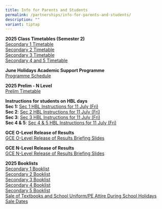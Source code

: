 ```yaml
---
title: Info for Parents and Students
permalink: /partnerships/info-for-parents-and-students/
description: ""
variant: tiptap
---
```

<p><strong>2025 Class Timetables (Semester 2)</strong>
<br><a href="/files/Sec_1_2025_Sem2.pdf" rel="noopener noreferrer nofollow" target="_blank">Secondary 1 Timetable</a>
<br><a href="/files/Sec_2_2025_Sem2.pdf" rel="noopener nofollow" target="_blank">Secondary 2 Timetable</a>
<br><a href="/files/Sec_3_2025_Sem2.pdf" rel="noopener nofollow" target="_blank">Secondary 3 Timetable</a>
<br><a href="/files/Sec_4___5_2025_Sem2.pdf" rel="noopener nofollow" target="_blank">Secondary 4 and 5 Timetable</a>
</p>
<p></p>
<p><strong>June Holidays Academic Support Programme</strong>
<br><a href="/files/2025_S4_5_JUNE_HOLIDAYS_ACADEMIC_SUPPORT_PROGRAMME.pdf" rel="noopener noreferrer nofollow" target="_blank">Programme Schedule</a>
</p>
<p></p>
<p><strong>2025 Prelim - N Level</strong>
<br><a href="/files/2025_PRELIM_TIMETABLE___N_Level.pdf" rel="noopener noreferrer nofollow" target="_blank">Prelim Timetable</a>
</p>
<p></p>
<p><strong>Instructions for students on HBL days</strong>
<br><strong> Sec 1: </strong><a href="https://docs.google.com/spreadsheets/d/e/2PACX-1vSKPvBmb2JIThrnQqZxL6hBNy3iOtDG-5i3tYo7uxdfJWC3m8HSc0NPCbxw_e17aRIKVi0k4ye_hYPg/pubhtml?gid=1289840076&amp;single=true" rel="noopener nofollow" target="_blank">Sec 1 HBL Instructions for 11 July (Fri)</a>
<br><strong>Sec 2</strong>: <a href="https://docs.google.com/spreadsheets/d/e/2PACX-1vQ5YQ0xuaZ2472Ltxz7bJpzd_yyb7lZiPueV_1KvcHVeXKWu-WYJsuVrD18oR8GKBQpRdAJlii4cFOU/pubhtml?gid=1654179750&amp;single=true" rel="noopener nofollow" target="_blank">Sec 2 HBL Instructions for 11 July (Fri)</a>
<br><strong>Sec 3</strong>: <a href="https://docs.google.com/spreadsheets/d/e/2PACX-1vStsb40ADSQG0a28hKWL8Nb4KwRAs88Cmy7VpDEG_MX9qmys9stF2R3jhzHeSkUNFRmf3LeEDT0o_uH/pubhtml?gid=1338498435&amp;single=true" rel="noopener nofollow" target="_blank">Sec 3 HBL Instructions for 11 July (Fri)</a>
<br><strong> Sec 4 &amp; 5</strong>: <a href="https://docs.google.com/spreadsheets/d/e/2PACX-1vSFWtMKViBMCrzcezo3Cj7iJjOBzCUCmP-_MmBlLNd2FWicL2VZ_ndUc-5yzMi-zN5IY9cOu6lENnv4/pubhtml?gid=1746625763&amp;single=true" rel="noopener nofollow" target="_blank">Sec 4 &amp; 5 HBL Instructions for 11 July (Fri)</a>
</p>
<p></p>
<p><strong>GCE O-Level Release of Results</strong>
<br><a href="/files/Briefing_Slides_for_Release_of_O_Level_Results.pdf" rel="noopener nofollow" target="_blank">GCE O-Level Release of Results Briefing Slides</a>
</p>
<p></p>
<p><strong>GCE N-Level Release of Results</strong>
<br><a href="/files/Briefing_Slides_for_Release_of_N_Level_Results.pdf" rel="noopener noreferrer nofollow" target="_blank">GCE N-Level Release of Results Briefing Slides</a>
</p>
<p></p>
<p><strong>2025 Booklists</strong>
<br><a href="/files/BDVSS__Sec_1_2025_Booklist.pdf" rel="noopener noreferrer nofollow" target="_blank">Secondary 1 Booklist</a>
<br><a href="/files/BVSS__Sec_2_2025_Booklist.pdf" rel="noopener noreferrer nofollow" target="_blank">Secondary 2 Booklist</a>
<br><a href="/files/BVSS__Sec_3_2025_Booklist.pdf" rel="noopener nofollow" target="_blank">Secondary 3 Booklist</a>
<br><a href="/files/BVSS__Sec_4_2025_Booklist.pdf" rel="noopener nofollow" target="_blank">Secondary 4 Booklist</a>
<br><a href="/files/BVSS__Sec_5_2025_Booklist.pdf" rel="noopener nofollow" target="_blank">Secondary 5 Booklist</a>
<br><a href="/files/Annex_A.pdf" rel="noopener nofollow" target="_blank">Sale of Textbooks and School Uniform/PE Attire During School Holidays</a>
<br><a href="/files/Sale_dates.pdf" rel="noopener nofollow" target="_blank">Sale Dates</a>
<br>
</p>
<p></p>